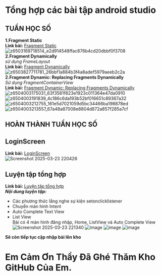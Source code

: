 # Tổng hợp các bài tập android studio
## TUẦN HỌC SỐ
**1.Fragment Static**  
**Link bài:** [Fragment Static](https://github.com/lthanhtung/63132783-AndroidProgramming/tree/main/Fragment_Static)  
![z6503169718514_e2d914548ffac876b4cd20dbbf0f3708](https://github.com/user-attachments/assets/df37ce5c-e02b-47c2-9ec0-eff339e66ad3)  
**2.Fragment Dynamically**  
_sử dụng FrameLayout_  
**Link bài:** [Fragment Dynamically](https://github.com/lthanhtung/63132783-AndroidProgramming/tree/main/Fragment_Dynamically)  
![z6503827711781_26bbf1a884b3f4a8adef5979aeeb2c2a](https://github.com/user-attachments/assets/cc4fd844-e379-4a49-9c77-edc5ef210377)  
**2.Fragment Dynamic: Replacing Fragments Dynamically**  
_Sử dụng FragmentContainerView_  
**Link bài:** [Fragment Dynamic: Replacing Fragments Dynamically](https://github.com/lthanhtung/63132783-AndroidProgramming/tree/main/Replacing_Fragments_Dynamically)  
![z6504003175031_63f3581f823e1923c011364e47da0910](https://github.com/user-attachments/assets/76b4c4d7-eb13-4a74-bec4-8dde398d9bcd)
![z6504003191839_4c186c6da193b52bf016651c89367a32](https://github.com/user-attachments/assets/242a8faa-f440-41a9-b88c-418a90c7486c)
![z6504003212755_161e5d7021059d5bc34466ba198878ed](https://github.com/user-attachments/assets/86737869-ef5a-422d-9a28-e7439513f823)
![z6504003213557_67a48a87008e8804d872a857f285a7cf](https://github.com/user-attachments/assets/668583fb-9443-4669-a924-363d150a19b8)  
## HOÀN THÀNH TUẦN HỌC SỐ

## LoginScreen  
**Link bài:** [LoginScreen](https://github.com/lthanhtung/63132783-AndroidProgramming/tree/main/LoginScreen)  
![Screenshot 2025-03-23 220426](https://github.com/user-attachments/assets/23ade9c6-a115-4f88-9014-9f5c5ce7bc84)

## Luyện tập tổng hợp
**Link bài:** [Luyện tập tổng hợp](https://github.com/lthanhtung/63132783-AndroidProgramming/tree/main/Luyen_Tap_Tong_Hop)  
**_Nội dung luyện tập:_**
- Các phương thức lắng nghe sự kiện setonclicklistener
- Chuyển màn hình Intent
- Auto Complete Text View
- List View  
  Bài có 4 màn hình đăng nhập, Home, ListView và Auto Complete View  
![Screenshot 2025-03-23 221340](https://github.com/user-attachments/assets/704aa017-94ab-4362-bfa6-2114bd75a0ab)
![image](https://github.com/user-attachments/assets/bcc7ae36-d912-4c6d-a33e-40c414004883)
![image](https://github.com/user-attachments/assets/228ba484-a50b-4402-bad9-0a525327a85c)
![image](https://github.com/user-attachments/assets/494bf296-c9da-42d3-bad4-3d52ff0d488a)  

**Sẽ còn tiếp tục cập nhập bài lên kho**
# Em Cảm Ơn Thầy Đã Ghé Thăm Kho GitHub Của Em.





  



